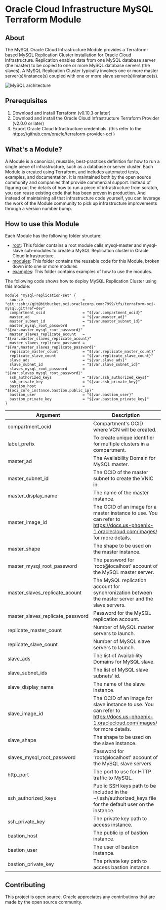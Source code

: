 # Oracle Cloud Infrastructure MySQL Terraform Module


## About
The MySQL Oracle Cloud Infrastructure Module provides a Terraform-based MySQL Replication Cluster installation for Oracle Cloud Infrastructure. Replication enables data from one MySQL database server (the master) to be copied to one or more MySQL database servers (the slaves). A MySQL Replication Cluster typically involves one or more master server(s)/instance(s) coupled with one or more slave server(s)/instance(s).

![MySQL architecture](docs/images/architecture.png)

## Prerequisites
1. Download and install Terraform (v0.10.3 or later)
2. Download and install the Oracle Cloud Infrastructure Terraform Provider (v2.0.0 or later)
3. Export Oracle Cloud Infrastructure credentials. (this refer to the https://github.com/oracle/terraform-provider-oci )


## What's a Module?
A Module is a canonical, reusable, best-practices definition for how to run a single piece of infrastructure, such as a database or server cluster. Each Module is created using Terraform, and includes automated tests, examples, and documentation. It is maintained both by the open source community and companies that provide commercial support.
Instead of figuring out the details of how to run a piece of infrastructure from scratch, you can reuse existing code that has been proven in production. And instead of maintaining all that infrastructure code yourself, you can leverage the work of the Module community to pick up infrastructure improvements through a version number bump.

## How to use this Module
Each Module has the following folder structure:
* [root](): This folder contains a root module calls mysql-master and mysql-slave sub-modules to create a MySQL Replication cluster in Oracle Cloud Infrastructure.
* [modules](): This folder contains the reusable code for this Module, broken down into one or more modules.
* [examples](): This folder contains examples of how to use the modules.

The following code shows how to deploy MySQL Replication Cluster using this module:

```hcl
module "mysql-replication-set" {
  source                           = "git::ssh://git@bitbucket.oci.oraclecorp.com:7999/tfs/terraform-oci-mysql.git?ref=dev"
  compartment_ocid                 = "${var.compartment_ocid}"
  master_ad                        = "${var.master_ad}"
  master_subnet_id                 = "${var.master_subnet_id}"
  master_mysql_root_password       = "${var.master_mysql_root_password}"
  master_slaves_replicate_acount   = "${var.master_slaves_replicate_acount}"
  master_slaves_replicate_password = "${var.master_slaves_replicate_password}"
  replicate_master_count           = "${var.replicate_master_count}"
  replicate_slave_count            = "${var.replicate_slave_count}"
  slave_ads                        = "${var.slave_ads}"
  slave_subnet_id                  = "${var.slave_subnet_id}"
  slaves_mysql_root_password       = "${var.slaves_mysql_root_password}"
  ssh_authorized_keys              = "${var.ssh_authorized_keys}"
  ssh_private_key                  = "${var.ssh_private_key}"
  bastion_host                     = "${oci_core_instance.bastion.public_ip}"
  bastion_user                     = "${var.bastion_user}"
  bastion_private_key              = "${var.bastion_private_key}"
}
```

Argument | Description
--- | ---
compartment_ocid | Compartment's OCID where VCN will be created.
label_prefix | To create unique identifier for multiple clusters in a compartment.
master_ad  | The Availability Domain for MySQL master.
master_subnet_id | The OCID of the master subnet to create the VNIC in.
master_display_name | The name of the master instance.
master_image_id | The OCID of an image for a master instance to use. You can refer to https://docs.us-phoenix-1.oraclecloud.com/images/ for more details.
master_shape | The shape to be used on the master instance.
master_mysql_root_password | The password for 'root@localhost' account of the MySQL master server.
master_slaves_replicate_acount | The MySQL replication account for synchronization between the master server and the slave servers.
master_slaves_replicate_password | Password for the MySQL replication account.
replicate_master_count | Number of MySQL master servers to launch.
replicate_slave_count | Number of MySQL slave servers to launch.
slave_ads | The list of Availability Domains for MySQL slave.
slave_subnet_ids | The list of MySQL slave subnets' id.
slave_display_name | The name of the slave instance.
slave_image_id | The OCID of an image for slave instance to use. You can refer to https://docs.us-phoenix-1.oraclecloud.com/images/ for more details.
slave_shape | The shape to be used on the slave instance.
slaves_mysql_root_password | Password for 'root@localhost' account of the MySQL slave servers.
http_port | The port to use for HTTP traffic to MySQL.
ssh_authorized_keys | Public SSH keys path to be included in the ~/.ssh/authorized_keys file for the default user on the instance.
ssh_private_key | The private key path to access instance.
bastion_host | The public ip of bastion instance.
bastion_user | The user of bastion instance.
bastion_private_key | The private key path to access bastion instance.



## Contributing
This project is open source. Oracle appreciates any contributions that are made by the open source community.
